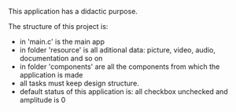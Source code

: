 This application has a didactic purpose.

The structure of this project is:
- in 'main.c' is the main app
- in folder 'resource' is all aditional data: picture, video, audio, documentation and so on
- in folder 'components' are all the components from which the application is made 
- all tasks must keep design structure.
- default status of this application is: all checkbox unchecked and amplitude is 0
